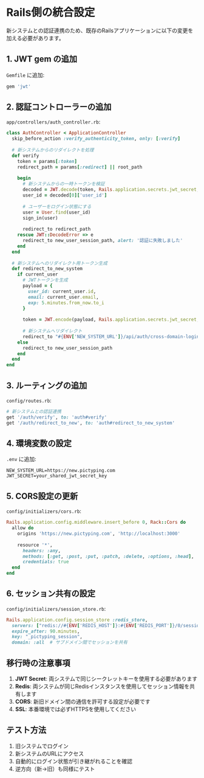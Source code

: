 # Rails側の統合設定

新システムとの認証連携のため、既存のRailsアプリケーションに以下の変更を加える必要があります。

## 1. JWT gem の追加

`Gemfile` に追加:
```ruby
gem 'jwt'
```

## 2. 認証コントローラーの追加

`app/controllers/auth_controller.rb`:
```ruby
class AuthController < ApplicationController
  skip_before_action :verify_authenticity_token, only: [:verify]
  
  # 新システムからのリダイレクトを処理
  def verify
    token = params[:token]
    redirect_path = params[:redirect] || root_path
    
    begin
      # 新システムからの一時トークンを検証
      decoded = JWT.decode(token, Rails.application.secrets.jwt_secret, true, algorithm: 'HS256')
      user_id = decoded[0]['user_id']
      
      # ユーザーをログイン状態にする
      user = User.find(user_id)
      sign_in(user)
      
      redirect_to redirect_path
    rescue JWT::DecodeError => e
      redirect_to new_user_session_path, alert: '認証に失敗しました'
    end
  end
  
  # 新システムへのリダイレクト用トークン生成
  def redirect_to_new_system
    if current_user
      # JWTトークンを生成
      payload = {
        user_id: current_user.id,
        email: current_user.email,
        exp: 5.minutes.from_now.to_i
      }
      
      token = JWT.encode(payload, Rails.application.secrets.jwt_secret, 'HS256')
      
      # 新システムへリダイレクト
      redirect_to "#{ENV['NEW_SYSTEM_URL']}/api/auth/cross-domain-login?token=#{token}&returnUrl=#{params[:return_url]}"
    else
      redirect_to new_user_session_path
    end
  end
end
```

## 3. ルーティングの追加

`config/routes.rb`:
```ruby
# 新システムとの認証連携
get '/auth/verify', to: 'auth#verify'
get '/auth/redirect_to_new', to: 'auth#redirect_to_new_system'
```

## 4. 環境変数の設定

`.env` に追加:
```
NEW_SYSTEM_URL=https://new.pictyping.com
JWT_SECRET=your_shared_jwt_secret_key
```

## 5. CORS設定の更新

`config/initializers/cors.rb`:
```ruby
Rails.application.config.middleware.insert_before 0, Rack::Cors do
  allow do
    origins 'https://new.pictyping.com', 'http://localhost:3000'
    
    resource '*',
      headers: :any,
      methods: [:get, :post, :put, :patch, :delete, :options, :head],
      credentials: true
  end
end
```

## 6. セッション共有の設定

`config/initializers/session_store.rb`:
```ruby
Rails.application.config.session_store :redis_store,
  servers: ["redis://#{ENV['REDIS_HOST']}:#{ENV['REDIS_PORT']}/0/session"],
  expire_after: 90.minutes,
  key: "_pictyping_session",
  domain: :all  # サブドメイン間でセッションを共有
```

## 移行時の注意事項

1. **JWT Secret**: 両システムで同じシークレットキーを使用する必要があります
2. **Redis**: 両システムが同じRedisインスタンスを使用してセッション情報を共有します
3. **CORS**: 新旧ドメイン間の通信を許可する設定が必要です
4. **SSL**: 本番環境では必ずHTTPSを使用してください

## テスト方法

1. 旧システムでログイン
2. 新システムのURLにアクセス
3. 自動的にログイン状態が引き継がれることを確認
4. 逆方向（新→旧）も同様にテスト